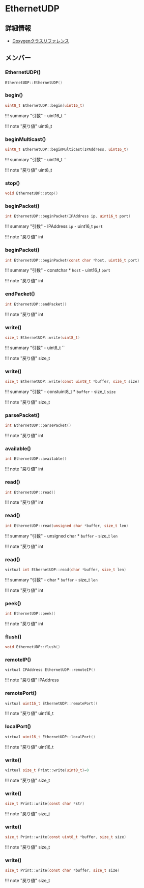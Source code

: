 # EthernetUDP



## 詳細情報

- [Doxygenクラスリファレンス](https://lang-ship.com/reference/Arduino/latest/class_ethernet_u_d_p.html)

## メンバー

### EthernetUDP()



```c
EthernetUDP::EthernetUDP()
```



### begin()



```c
uint8_t EthernetUDP::begin(uint16_t)
```

!!! summary "引数"
	- uint16_t `` 

!!! note "戻り値"
	uint8_t



### beginMulticast()



```c
uint8_t EthernetUDP::beginMulticast(IPAddress, uint16_t)
```

!!! summary "引数"
	- uint16_t `` 

!!! note "戻り値"
	uint8_t



### stop()



```c
void EthernetUDP::stop()
```



### beginPacket()



```c
int EthernetUDP::beginPacket(IPAddress ip, uint16_t port)
```

!!! summary "引数"
	- IPAddress `ip` 
	- uint16_t `port` 

!!! note "戻り値"
	int



### beginPacket()



```c
int EthernetUDP::beginPacket(const char *host, uint16_t port)
```

!!! summary "引数"
	- constchar * `host` 
	- uint16_t `port` 

!!! note "戻り値"
	int



### endPacket()



```c
int EthernetUDP::endPacket()
```

!!! note "戻り値"
	int



### write()



```c
size_t EthernetUDP::write(uint8_t)
```

!!! summary "引数"
	- uint8_t `` 

!!! note "戻り値"
	size_t



### write()



```c
size_t EthernetUDP::write(const uint8_t *buffer, size_t size)
```

!!! summary "引数"
	- constuint8_t * `buffer` 
	- size_t `size` 

!!! note "戻り値"
	size_t



### parsePacket()



```c
int EthernetUDP::parsePacket()
```

!!! note "戻り値"
	int



### available()



```c
int EthernetUDP::available()
```

!!! note "戻り値"
	int



### read()



```c
int EthernetUDP::read()
```

!!! note "戻り値"
	int



### read()



```c
int EthernetUDP::read(unsigned char *buffer, size_t len)
```

!!! summary "引数"
	- unsigned char * `buffer` 
	- size_t `len` 

!!! note "戻り値"
	int



### read()



```c
virtual int EthernetUDP::read(char *buffer, size_t len)
```

!!! summary "引数"
	- char * `buffer` 
	- size_t `len` 

!!! note "戻り値"
	int



### peek()



```c
int EthernetUDP::peek()
```

!!! note "戻り値"
	int



### flush()



```c
void EthernetUDP::flush()
```



### remoteIP()



```c
virtual IPAddress EthernetUDP::remoteIP()
```

!!! note "戻り値"
	IPAddress



### remotePort()



```c
virtual uint16_t EthernetUDP::remotePort()
```

!!! note "戻り値"
	uint16_t



### localPort()



```c
virtual uint16_t EthernetUDP::localPort()
```

!!! note "戻り値"
	uint16_t



### write()



```c
virtual size_t Print::write(uint8_t)=0
```

!!! note "戻り値"
	size_t



### write()



```c
size_t Print::write(const char *str)
```

!!! note "戻り値"
	size_t



### write()



```c
size_t Print::write(const uint8_t *buffer, size_t size)
```

!!! note "戻り値"
	size_t



### write()



```c
size_t Print::write(const char *buffer, size_t size)
```

!!! note "戻り値"
	size_t



